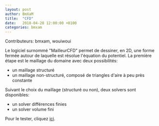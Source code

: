 ```yaml
---
layout: post
author: BmXaM
title:  "CFD"
date:   2018-04-28 12:00:00 +0100
categories: bmxam
---
```

Contributeurs: bmxam, wouiwoui

Le logiciel surnommé "MailleurCFD" permet de dessiner, en 2D, une forme fermée autour de laquelle est résolue l'équation du potentiel. La première étape est le maillage du domaine avec deux possibilités:
* un maillage structuré
* un maillage non-structuré, composé de triangles d'aire à peu près constante

Suivant le choix du maillage (structuré ou non), deux solvers sont disponibles:
* un solver différences finies
* un solver volume fini

Pour le tester, cliquez [ici][mailleurCFD-url].

[mailleurCFD-url]: https://jacknbob.fr/bmxam/projects/mailleurCFD.jar
